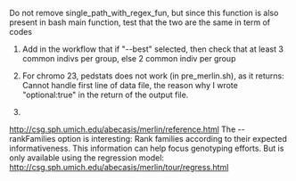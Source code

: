 

Do not remove single_path_with_regex_fun, but since this function is also present in bash main function, test that the two are the same in term of codes

1) Add in the workflow that if "--best" selected, then check that at least 3 common indivs per group, else 2 common indiv per group

2) For chromo 23, pedstats does not work (in pre_merlin.sh), as it returns: Cannot handle first line of data file, the reason why I wrote "optional:true" in the return of the output file.

3)
http://csg.sph.umich.edu/abecasis/merlin/reference.html
The --rankFamilies option is interesting:
Rank families according to their expected informativeness. This information can help focus genotyping efforts.
But is only available using the regression model:
http://csg.sph.umich.edu/abecasis/merlin/tour/regress.html

